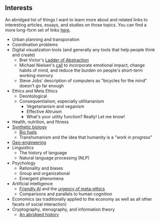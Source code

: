 ## Interests

An abridged list of things I want to learn more about and related links to
interesting articles, essays, and studies on those topics. You can find a more
long-form set of links [here](../pages/links).

* Urban planning and transporation
* Coordination problems
* Digital visualization tools (and generally any tools that help people think and
  create)
  * Bret Victor's
    [Ladder of Abstraction](http://worrydream.com/#!2/LadderOfAbstraction)
  * Michael Nielsen's [call](http://michaelnielsen.org/reinventing_explanation) to
    incorporate emotional impact, change habits of mind, and reduce the burden on
    people's short-term working memory
  * Steve Jobs' description of computers as "bicycles for the mind" doesn't go far
    enough
* Ethics and Meta Ethics
  * Deontological
  * Consequentialism, especially utilitarianism
    * Vegetarianism and veganism
    * Effective Altruism
    * What's your utility function? Really! Let me know!
* Health, nutrition, and fitness
* [Synthetic biology](http://www.synbioproject.org/topics/synbio101/definition/)
  * [Bio fuels](http://faculty.mville.edu/ParikhS/courses/chm3049/articles/Defossiling%20Fuel%20-%20How%20Synthetic%20Biology%20Can%20Transform%20Biofuel%20Production.pdf)
  * Transhumanism and the idea that humanity is a "work in progress"
* [Geo-engineering](http://en.wikipedia.org/wiki/Geoengineering)
* Linguistics
  * The history of language
  * Natural language processing (NLP)
* Psychology
  * Rationality and biases
  * Group and organizational
  * Emergent phenomena
* Artificial intelligence
  * [Friendly AI](http://wiki.lesswrong.com/wiki/Friendly_artificial_intelligence)
    and the
    [urgency of meta-ethics](http://lesswrong.com/lw/43v/the_urgent_metaethics_of_friendly_artificial/)
  * Comparisons and parallels to human cognition
* Economics (as traditionally applied to the economy as well as all other facets of
  social interaction)
* Cryptography, stenography, and information theory
  * [An abridged history](http://people.csail.mit.edu/rivest/pubs/Riv12d.slides.pdf)
